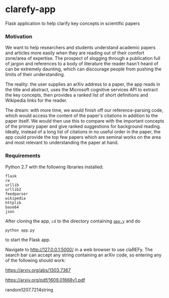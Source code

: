 # clarefy-app
Flask application to help clarify key concepts in scientific papers

### Motivation

We want to help researchers and students understand academic papers and articles more easily when they are reading out of their comfort zone/area of expertise. The prospect of slogging through a publication full of jargon and references to a body of literature the reader hasn't heard of can be extremely daunting, which can discourage people from pushing the limits of their understanding. 

The reality: the user supplies an arXiv address to a paper, the app reads in the title and abstract, uses the Microsoft cognitive services API to extract the key concepts, then provides a ranked list of short definitions and Wikipedia links for the reader.

The dream: with more time, we would finish off our reference-parsing code, which would access the content of the paper's citations in addition to the paper itself. We would then use this to compare with the important concepts of the primary paper and give ranked suggestions for background reading. Ideally, instead of a long list of citations in no useful order in the paper, the app could provide the top few papers which are seminal works on the area and most relevant to understanding the paper at hand.

### Requirements

Python 2.7 with the following libraries installed:
```
flask
re
urllib
urllib2
feedparser
wikipedia
httplib
base64
json
```

After cloning the app, `cd` to the directory containing [`app.y`](app.py) and do

```bash
python app.py
```
to start the Flask app.

Navigate to http://127.0.0.1:5000/ in a web browser to use claREFy. The search bar can accept any string containing an arXiv code, so  entering any of the following should work:

https://arxiv.org/abs/1303.7367

https://arxiv.org/pdf/1609.01668v1.pdf

random1207.7214string
